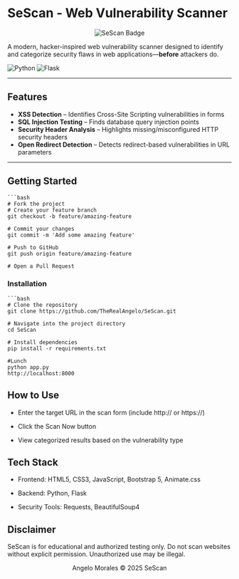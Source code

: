 # SeScan - Web Vulnerability Scanner

<div align="center">
  <img src="https://img.shields.io/badge/SeScan-Security%20Scanner-05101f?style=for-the-badge&logo=shield&logoColor=0dff00" alt="SeScan Badge" />
</div>

A modern, hacker-inspired web vulnerability scanner designed to identify and categorize security flaws in web applications—**before** attackers do.

![Python](https://img.shields.io/badge/python-3.8+-blue.svg)
![Flask](https://img.shields.io/badge/flask-2.0.1-green.svg)

---

## Features

-  **XSS Detection** – Identifies Cross-Site Scripting vulnerabilities in forms  
-  **SQL Injection Testing** – Finds database query injection points  
-  **Security Header Analysis** – Highlights missing/misconfigured HTTP security headers  
-  **Open Redirect Detection** – Detects redirect-based vulnerabilities in URL parameters  

---

##  Getting Started
    ```bash
    # Fork the project
    # Create your feature branch
    git checkout -b feature/amazing-feature

    # Commit your changes
    git commit -m 'Add some amazing feature'

    # Push to GitHub
    git push origin feature/amazing-feature

    # Open a Pull Request

###  Installation

    ```bash
    # Clone the repository
    git clone https://github.com/TheRealAngelo/SeScan.git

    # Navigate into the project directory
    cd SeScan

    # Install dependencies
    pip install -r requirements.txt

    #Lunch
    python app.py
    http://localhost:8000

## How to Use
- Enter the target URL in the scan form (include http:// or https://)

- Click the Scan Now button

- View categorized results based on the vulnerability type

## Tech Stack
- Frontend: HTML5, CSS3, JavaScript, Bootstrap 5, Animate.css

- Backend: Python, Flask

- Security Tools: Requests, BeautifulSoup4

## Disclaimer
SeScan is for educational and authorized testing only.
Do not scan websites without explicit permission. Unauthorized use may be illegal.

<div align="center"> <p>Angelo Morales © 2025 SeScan</p> </div>

